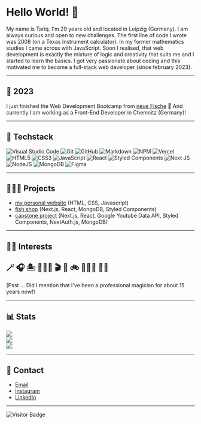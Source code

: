 # Hello World! 👋

My name is Tariq. I'm 29 years old and located in Leipzig (Germany). I am always curious and open to new challenges. The first line of code I wrote was 2008 (on a Texas Instrument calculator). In my former mathematics studies I came across with JavaScript. Soon I realised, that web development is exactly the mixture of logic and creativity that suits me and I started to learn the basics. I got very passionate about coding and this motivated me to become a full-stack web developer (since february 2023).

<hr>

## 📆 2023 

I just finished the Web Development Bootcamp from [neue Fische](https://www.neuefische.de/) 🐬
And currently I am working as a Front-End Developer in Chemnitz (Germany)!

<hr>

## 🧠 Techstack

![Visual Studio Code](https://img.shields.io/badge/Visual%20Studio%20Code-0078d7.svg?style=for-the-badge&logo=visual-studio-code&logoColor=white) 
![Git](https://img.shields.io/badge/git-%23F05033.svg?style=for-the-badge&logo=git&logoColor=white) 
![GitHub](https://img.shields.io/badge/github-%23121011.svg?style=for-the-badge&logo=github&logoColor=white) 
![Markdown](https://img.shields.io/badge/markdown-%23000000.svg?style=for-the-badge&logo=markdown&logoColor=white) 
![NPM](https://img.shields.io/badge/NPM-%23000000.svg?style=for-the-badge&logo=npm&logoColor=white)
![Vercel](https://img.shields.io/badge/vercel-%23000000.svg?style=for-the-badge&logo=vercel&logoColor=white) 
![HTML5](https://img.shields.io/badge/html5-%23E34F26.svg?style=for-the-badge&logo=html5&logoColor=white) 
![CSS3](https://img.shields.io/badge/css3-%231572B6.svg?style=for-the-badge&logo=css3&logoColor=white)
![JavaScript](https://img.shields.io/badge/javascript-%23323330.svg?style=for-the-badge&logo=javascript&logoColor=%23F7DF1E)
![React](https://img.shields.io/badge/react-%2320232a.svg?style=for-the-badge&logo=react&logoColor=%2361DAFB) 
![Styled Components](https://img.shields.io/badge/styled--components-DB7093?style=for-the-badge&logo=styled-components&logoColor=white)
![Next JS](https://img.shields.io/badge/Next-black?style=for-the-badge&logo=next.js&logoColor=white)
![NodeJS](https://img.shields.io/badge/node.js-6DA55F?style=for-the-badge&logo=node.js&logoColor=white) 
![MongoDB](https://img.shields.io/badge/MongoDB-%234ea94b.svg?style=for-the-badge&logo=mongodb&logoColor=white)
![Figma](https://img.shields.io/badge/figma-%23F24E1E.svg?style=for-the-badge&logo=figma&logoColor=white)

<hr>

## 👨🏻‍💻 Projects

- [my personal website](https://my-first-personal-website.vercel.app) (HTML, CSS, Javascript)
- [fish shop](https://fish-shop-two.vercel.app) (Next.js, React, MongoDB, Styled Components)
- [capstone project](https://netricks.vercel.app/) (Next.js, React, Google Youtube Data API, Styled Components, NextAuth.js, MongoDB)

<hr>

## 🫶🏼 Interests 
## 🪄 🎧 🏝 👨🏻‍💻 🎬 🍔 🚲 🏊🏼‍♂️ 🧗🏼
(Psst ... Did I mention that I've been a professional magician for about 15 years now!)

<hr>

## 📊 Stats
![](https://github-readme-stats.vercel.app/api?username=TariqAlQadi&theme=vision-friendly-dark&hide_border=false&include_all_commits=true&count_private=true)<br/>
![](https://github-readme-streak-stats.herokuapp.com/?user=TariqAlQadi&theme=vision-friendly-dark&hide_border=false)<br/>
![](https://github-readme-stats.vercel.app/api/top-langs/?username=TariqAlQadi&theme=vision-friendly-dark&hide_border=false&include_all_commits=true&count_private=true&layout=compact)

<hr>

## 📇 Contact 
- [Email](mailto:tariqalqadi@gmx.de)
- [Instagram](https://www.instagram.com/p.i.p.a.p.o/)
- [LinkedIn](https://www.linkedin.com/in/tariq-al-qadi-22b306262/)

<hr>

![Visitor Badge](https://visitor-badge.laobi.icu/badge?page_id=TariqAlQadi.TariqAlQadi)
